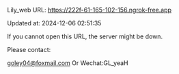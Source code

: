 Lily_web URL: https://222f-61-165-102-156.ngrok-free.app

Updated at: 2024-12-06 02:51:35

If you cannot open this URL, the server might be down.

Please contact: 

goley04@foxmail.com Or Wechat:GL_yeaH